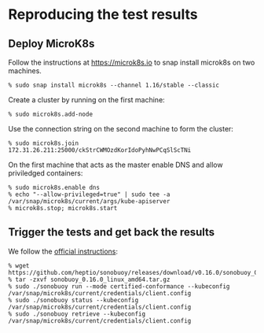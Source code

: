 # Reproducing the test results

## Deploy MicroK8s

Follow the instructions at https://microk8s.io to snap install microk8s on two machines.
```console
% sudo snap install microk8s --channel 1.16/stable --classic
```

Create a cluster by running on the first machine:
```console
% sudo microk8s.add-node
```

Use the connection string on the second machine to form the cluster:
```console
% sudo microk8s.join 172.31.26.211:25000/ckStrCWMOzdKorIdoPyhNwPCqSlScTNi
``` 

On the first machine that acts as the master enable DNS and allow priviledged containers:
```console
% sudo microk8s.enable dns
% echo "--allow-privileged=true" | sudo tee -a /var/snap/microk8s/current/args/kube-apiserver
% microk8s.stop; microk8s.start
```

## Trigger the tests and get back the results

We follow the [official instructions](https://github.com/cncf/k8s-conformance/blob/master/instructions.md):

```console
% wget https://github.com/heptio/sonobuoy/releases/download/v0.16.0/sonobuoy_0.16.0_linux_amd64.tar.gz
% tar -zxvf sonobuoy_0.16.0_linux_amd64.tar.gz
% sudo ./sonobuoy run --mode certified-conformance --kubeconfig /var/snap/microk8s/current/credentials/client.config
% sudo ./sonobuoy status --kubeconfig /var/snap/microk8s/current/credentials/client.config
% sudo ./sonobuoy retrieve --kubeconfig /var/snap/microk8s/current/credentials/client.config
```
